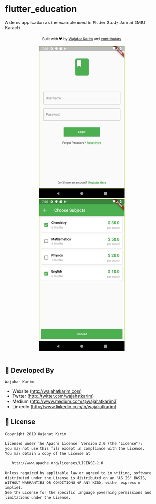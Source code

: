 # flutter_education
A demo application as the example used in Flutter Study Jam at SMIU Karachi.

<div align="center">
  <sub>Built with ❤︎ by
  <a href="https://twitter.com/WajahatKarim">Wajahat Karim</a> and
  <a href="https://github.com/wajahatkarim3/education_flutter/graphs/contributors">
    contributors
  </a>
</div>
<br/>

<div align="center">
  <img src="https://raw.githubusercontent.com/wajahatkarim3/education_flutter/master/EduLogin.png?token=ACDU2MIY2NQYHWWU3RZV6O2556WCM" width="280px" /> <img src="https://raw.githubusercontent.com/wajahatkarim3/education_flutter/master/ChooseSubjects.png?token=ACDU2MIDHWXZT4AREEJOMI2556WFS" width="280px" /> 
</div>
        
<br/>

## 👨 Developed By

```
Wajahat Karim
```
- Website (http://wajahatkarim.com)
- Twitter (http://twitter.com/wajahatkarim)
- Medium (http://www.medium.com/@wajahatkarim3)
- LinkedIn (http://www.linkedin.com/in/wajahatkarim)


## 📃 License

    Copyright 2019 Wajahat Karim

    Licensed under the Apache License, Version 2.0 (the "License");
    you may not use this file except in compliance with the License.
    You may obtain a copy of the License at

       http://www.apache.org/licenses/LICENSE-2.0

    Unless required by applicable law or agreed to in writing, software
    distributed under the License is distributed on an "AS IS" BASIS,
    WITHOUT WARRANTIES OR CONDITIONS OF ANY KIND, either express or implied.
    See the License for the specific language governing permissions and
    limitations under the License.
